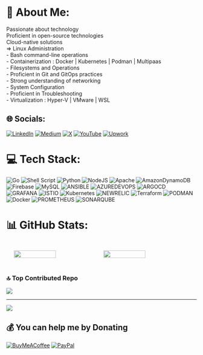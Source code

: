 # 💫 About Me:
Passionate about technology<br>Proficient in open-source technologies<br>Cloud-native solutions<br>=> Linux Administration<br>- Bash command-line operations<br>- Containerization : Docker | Kubernetes | Podman | Multipaas<br>- Filesystems and Operations<br>- Proficient in Git and GitOps practices<br>- Strong understanding of networking<br>- System Configuration<br>- Proficient in Troubleshooting<br>- Virtualization : Hyper-V | VMware | WSL


## 🌐 Socials:

[![LinkedIn](https://img.shields.io/badge/LinkedIn-%230077B5.svg?logo=linkedin&logoColor=white)](https://www.linkedin.com/in/javed-kumail-084338241/) [![Medium](https://img.shields.io/badge/Medium-12100E?logo=medium&logoColor=white)](https://medium.com/@javedkumail) [![X](https://img.shields.io/badge/X-black.svg?logo=X&logoColor=white)](https://x.com/javed_kumail) [![YouTube](https://img.shields.io/badge/YouTube-%23FF0000.svg?logo=YouTube&logoColor=white)](https://youtube.com/@@javedkumail2781) [![Upwork](https://img.shields.io/badge/Upwork-%236fda44.svg?logo=upwork&logoColor=white)]((https://www.upwork.com/freelancers/~011ccaa53d81d962a8))


# 💻 Tech Stack:

![Go](https://img.shields.io/badge/go-%2300ADD8.svg?style=for-the-badge&logo=go&logoColor=white) ![Shell Script](https://img.shields.io/badge/shell_script-%23121011.svg?style=for-the-badge&logo=gnu-bash&logoColor=white) ![Python](https://img.shields.io/badge/python-3670A0?style=for-the-badge&logo=python&logoColor=ffdd54) ![NodeJS](https://img.shields.io/badge/node.js-6DA55F?style=for-the-badge&logo=node.js&logoColor=white) ![Apache](https://img.shields.io/badge/apache-%23D42029.svg?style=for-the-badge&logo=apache&logoColor=white) ![AmazonDynamoDB](https://img.shields.io/badge/Amazon%20DynamoDB-4053D6?style=for-the-badge&logo=Amazon%20DynamoDB&logoColor=white) ![Firebase](https://img.shields.io/badge/Firebase-039BE5?style=for-the-badge&logo=Firebase&logoColor=white) ![MySQL](https://img.shields.io/badge/mysql-%2300000f.svg?style=for-the-badge&logo=mysql&logoColor=white) ![ANSIBLE](https://img.shields.io/badge/ansible-%231A1918.svg?style=for-the-badge&logo=ansible&logoColor=white) ![AZUREDEVOPS](https://img.shields.io/badge/azuredevops-0078D7.svg?style=for-the-badge&logo=azuredevops&logoColor=white&color=%230078D7) ![ARGOCD](https://img.shields.io/badge/argo-EF7B4D.svg?style=for-the-badge&logo=argo&logoColor=white&color=%23EF7B4D) ![GRAFANA](https://img.shields.io/badge/grafana-F46800.svg?style=for-the-badge&logo=grafana&logoColor=white&color=%23F46800) ![ISTIO](https://img.shields.io/badge/istio-466BB0.svg?style=for-the-badge&logo=istio&logoColor=white&color=%23466BB0) ![Kubernetes](https://img.shields.io/badge/kubernetes-%23326ce5.svg?style=for-the-badge&logo=kubernetes&logoColor=white) ![NEWRELIC](https://img.shields.io/badge/newrelic-1CE783.svg?style=for-the-badge&logo=newrelic&logoColor=white&color=%231CE783) ![Terraform](https://img.shields.io/badge/terraform-%235835CC.svg?style=for-the-badge&logo=terraform&logoColor=white) ![PODMAN](https://img.shields.io/badge/podman-892CA0.svg?style=for-the-badge&logo=podman&logoColor=white) ![Docker](https://img.shields.io/badge/docker-%230db7ed.svg?style=for-the-badge&logo=docker&logoColor=white) ![PROMETHEUS](https://img.shields.io/badge/prometheus-E6522C.svg?style=for-the-badge&logo=prometheus&logoColor=white&color=%23E6522C) ![SONARQUBE](https://img.shields.io/badge/sonarqube-4E9BCD.svg?style=for-the-badge&logo=sonarqube&logoColor=white&color=%234E9BCD)


# 📊 GitHub Stats:


<div style="display: flex; justify-content: space-between; padding: 20px;">
  <img src="https://github-readme-stats.vercel.app/api?username=javedkumail&theme=dark&hide_border=false&include_all_commits=false&count_private=false" width="49%" />
  <img src="https://github-readme-streak-stats.herokuapp.com/?user=javedkumail&theme=dark&hide_border=false" width="49%" />
</div>


### 🔝 Top Contributed Repo
![](https://github-contributor-stats.vercel.app/api?username=javedkumail&limit=5&theme=dark&combine_all_yearly_contributions=true)

---
[![](https://visitcount.itsvg.in/api?id=javedkumail&icon=0&color=0)](https://visitcount.itsvg.in)

  ## 💰 You can help me by Donating
  [![BuyMeACoffee](https://img.shields.io/badge/Buy%20Me%20a%20Coffee-ffdd00?style=for-the-badge&logo=buy-me-a-coffee&logoColor=black)](https://buymeacoffee.com/javedkumail) [![PayPal](https://img.shields.io/badge/PayPal-00457C?style=for-the-badge&logo=paypal&logoColor=white)](https://paypal.me/jkumail) 

  
<!-- Proudly created with GPRM ( https://gprm.itsvg.in ) -->
